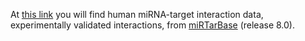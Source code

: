 At [this link](https://drive.google.com/file/d/13gO2awyFWT4G_vh8ALhovRemHEzMFe78/view?usp=sharing) you will find human miRNA-target interaction data, experimentally validated interactions, from [miRTarBase](https://mirtarbase.cuhk.edu.cn/) (release 8.0).


